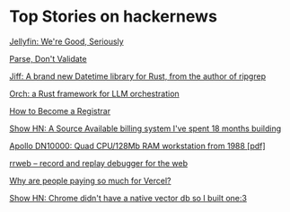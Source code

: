 # Top Stories on hackernews <br />
[Jellyfin: We're Good, Seriously](https://forum.jellyfin.org/t-we-re-good-seriously)

[Parse, Don't Validate](https://lexi-lambda.github.io/blog/2019/11/05/parse-don-t-validate/)

[Jiff: A brand new Datetime library for Rust, from the author of ripgrep](https://github.com/BurntSushi/jiff)

[Orch: a Rust framework for LLM orchestration](https://github.com/guywaldman/orch)

[How to Become a Registrar](https://www.icann.org/resources/pages/accreditation-2012-02-25-en)

[Show HN: A Source Available billing system I've spent 18 months building](https://billabear.com/)

[Apollo DN10000: Quad CPU/128Mb RAM workstation from 1988 [pdf]](https://jim.rees.org/apollo-archive/marketing/1988-ApolloDN10000ProductBrochure.pdf)

[rrweb – record and replay debugger for the web](https://www.rrweb.io/)

[Why are people paying so much for Vercel?]()

[Show HN: Chrome didn't have a native vector db so I built one:3](https://github.com/wizenheimer/tinkerbird)
